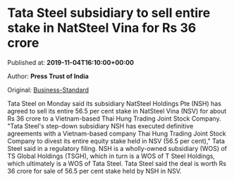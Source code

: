 
# Tata Steel subsidiary to sell entire stake in NatSteel Vina for Rs 36 crore

Published at: **2019-11-04T16:10:00+00:00**

Author: **Press Trust of India**

Original: [Business-Standard](https://www.business-standard.com/article/pti-stories/tata-steel-arm-to-sell-entire-stake-in-nsv-for-rs-36-cr-119110401564_1.html)

Tata Steel on Monday said its subsidiary NatSteel Holdings Pte (NSH) has agreed to sell its entire 56.5 per cent stake in NatSteel Vina (NSV) for about Rs 36 crore to a Vietnam-based Thai Hung Trading Joint Stock Company.
"Tata Steel's step-down subsidiary NSH has executed definitive agreements with a Vietnam-based company Thai Hung Trading Joint Stock Company to divest its entire equity stake held in NSV (56.5 per cent)," Tata Steel said in a regulatory filing.
NSH is a wholly-owned subsidiary (WOS) of TS Global Holdings (TSGH), which in turn is a WOS of T Steel Holdings, which ultimately is a WOS of Tata Steel.
Tata Steel said the deal is worth Rs 36 crore for sale of 56.5 per cent stake held by NSH in NSV.
